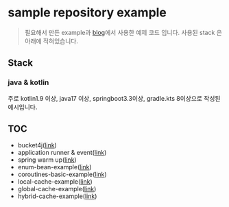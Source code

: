 # sample repository example
> 필요해서 만든 example과 [blog](https://ydj515.github.io/)에서 사용한 예제 코드 입니다.
> 사용된 stack 은 아래에 적혀있습니다.

## Stack

### java & kotlin
주로 kotlin1.9 이상, java17 이상, springboot3.3이상, gradle.kts 8이상으로 작성된 예시입니다.

## TOC
- bucket4j([link](https://github.com/ydj515/blog-example/tree/main/bucket4j-example))
- application runner & event([link](https://github.com/ydj515/blog-example/tree/main/runner-example))
- spring warm up([link](https://github.com/ydj515/blog-example/tree/main/warmup-example))
- enum-bean-example([link](https://github.com/ydj515/blog-example/tree/main/enum-bean-example))
- coroutines-basic-example([link](https://github.com/ydj515/blog-example/tree/main/coroutines-basic-example))
- local-cache-example([link](https://github.com/ydj515/blog-example/tree/main/local-cache-example))
- global-cache-example([link](https://github.com/ydj515/blog-example/tree/main/global-cache-example))
- hybrid-cache-example([link](https://github.com/ydj515/sample-repository-example/tree/main/two-tier-cache-example))
